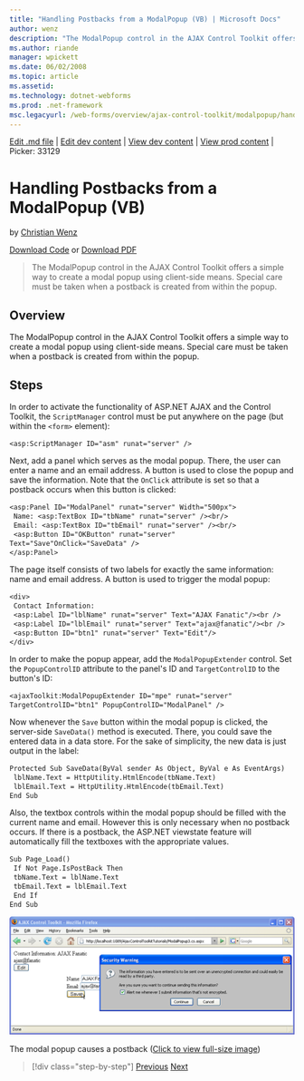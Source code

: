 ```yaml
---
title: "Handling Postbacks from a ModalPopup (VB) | Microsoft Docs"
author: wenz
description: "The ModalPopup control in the AJAX Control Toolkit offers a simple way to create a modal popup using client-side means. Special care must be taken when a pos..."
ms.author: riande
manager: wpickett
ms.date: 06/02/2008
ms.topic: article
ms.assetid: 
ms.technology: dotnet-webforms
ms.prod: .net-framework
msc.legacyurl: /web-forms/overview/ajax-control-toolkit/modalpopup/handling-postbacks-from-a-modalpopup-vb
---
```

[Edit .md file](C:\Projects\msc\dev\Msc.Www\Web.ASP\App_Data\github\web-forms\overview\ajax-control-toolkit\modalpopup\handling-postbacks-from-a-modalpopup-vb.md) | [Edit dev content](http://www.aspdev.net/umbraco#/content/content/edit/24829) | [View dev content](http://docs.aspdev.net/tutorials/web-forms/overview/ajax-control-toolkit/modalpopup/handling-postbacks-from-a-modalpopup-vb.html) | [View prod content](http://www.asp.net/web-forms/overview/ajax-control-toolkit/modalpopup/handling-postbacks-from-a-modalpopup-vb) | Picker: 33129

Handling Postbacks from a ModalPopup (VB)
====================
by [Christian Wenz](https://github.com/wenz)

[Download Code](http://download.microsoft.com/download/2/4/0/24052038-f942-4336-905b-b60ae56f0dd5/ModalPopup3.vb.zip) or [Download PDF](http://download.microsoft.com/download/b/6/a/b6ae89ee-df69-4c87-9bfb-ad1eb2b23373/modalpopup3VB.pdf)

> The ModalPopup control in the AJAX Control Toolkit offers a simple way to create a modal popup using client-side means. Special care must be taken when a postback is created from within the popup.


## Overview

The ModalPopup control in the AJAX Control Toolkit offers a simple way to create a modal popup using client-side means. Special care must be taken when a postback is created from within the popup.

## Steps

In order to activate the functionality of ASP.NET AJAX and the Control Toolkit, the `ScriptManager` control must be put anywhere on the page (but within the `<form>` element):

    <asp:ScriptManager ID="asm" runat="server" />

Next, add a panel which serves as the modal popup. There, the user can enter a name and an email address. A button is used to close the popup and save the information. Note that the `OnClick` attribute is set so that a postback occurs when this button is clicked:

    <asp:Panel ID="ModalPanel" runat="server" Width="500px">
     Name: <asp:TextBox ID="tbName" runat="server" /><br/>
     Email: <asp:TextBox ID="tbEmail" runat="server" /><br/>
     <asp:Button ID="OKButton" runat="server" Text="Save"OnClick="SaveData" />
    </asp:Panel>

The page itself consists of two labels for exactly the same information: name and email address. A button is used to trigger the modal popup:

    <div>
     Contact Information:
     <asp:Label ID="lblName" runat="server" Text="AJAX Fanatic"/><br />
     <asp:Label ID="lblEmail" runat="server" Text="ajax@fanatic"/><br />
     <asp:Button ID="btn1" runat="server" Text="Edit"/>
    </div>

In order to make the popup appear, add the `ModalPopupExtender` control. Set the `PopupControlID` attribute to the panel's ID and `TargetControlID` to the button's ID:

    <ajaxToolkit:ModalPopupExtender ID="mpe" runat="server" TargetControlID="btn1" PopupControlID="ModalPanel" />

Now whenever the `Save` button within the modal popup is clicked, the server-side `SaveData()` method is executed. There, you could save the entered data in a data store. For the sake of simplicity, the new data is just output in the label:

    Protected Sub SaveData(ByVal sender As Object, ByVal e As EventArgs)
     lblName.Text = HttpUtility.HtmlEncode(tbName.Text)
     lblEmail.Text = HttpUtility.HtmlEncode(tbEmail.Text)
    End Sub

Also, the textbox controls within the modal popup should be filled with the current name and email. However this is only necessary when no postback occurs. If there is a postback, the ASP.NET viewstate feature will automatically fill the textboxes with the appropriate values.

    Sub Page_Load()
     If Not Page.IsPostBack Then
     tbName.Text = lblName.Text
     tbEmail.Text = lblEmail.Text
     End If
    End Sub


[![The modal popup causes a postback](handling-postbacks-from-a-modalpopup-vb/_static/image2.png)](handling-postbacks-from-a-modalpopup-vb/_static/image1.png)

The modal popup causes a postback ([Click to view full-size image](handling-postbacks-from-a-modalpopup-vb/_static/image3.png))

>[!div class="step-by-step"] [Previous](using-modalpopup-with-a-repeater-control-vb.md) [Next](positioning-a-modalpopup-vb.md)